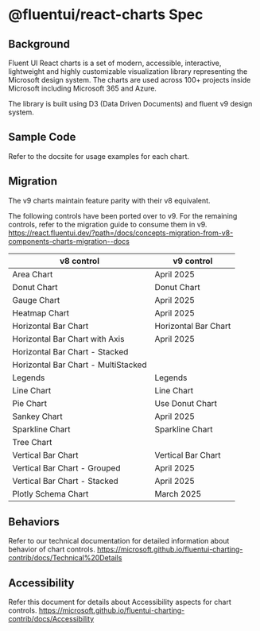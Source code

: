 # @fluentui/react-charts Spec

## Background

Fluent UI React charts is a set of modern, accessible, interactive, lightweight and highly customizable visualization library representing the Microsoft design system. The charts are used across 100+ projects inside Microsoft including Microsoft 365 and Azure.

The library is built using D3 (Data Driven Documents) and fluent v9 design system.

## Sample Code

Refer to the docsite for usage examples for each chart.

## Migration

The v9 charts maintain feature parity with their v8 equivalent.

The following controls have been ported over to v9.
For the remaining controls, refer to the migration guide to consume them in v9. https://react.fluentui.dev/?path=/docs/concepts-migration-from-v8-components-charts-migration--docs

| v8 control                          | v9 control           |
| ----------------------------------- | -------------------- |
| Area Chart                          | April 2025           |
| Donut Chart                         | Donut Chart          |
| Gauge Chart                         | April 2025           |
| Heatmap Chart                       | April 2025           |
| Horizontal Bar Chart                | Horizontal Bar Chart |
| Horizontal Bar Chart with Axis      | April 2025           |
| Horizontal Bar Chart - Stacked      |                      |
| Horizontal Bar Chart - MultiStacked |                      |
| Legends                             | Legends              |
| Line Chart                          | Line Chart           |
| Pie Chart                           | Use Donut Chart      |
| Sankey Chart                        | April 2025           |
| Sparkline Chart                     | Sparkline Chart      |
| Tree Chart                          |                      |
| Vertical Bar Chart                  | Vertical Bar Chart   |
| Vertical Bar Chart - Grouped        | April 2025           |
| Vertical Bar Chart - Stacked        | April 2025           |
| Plotly Schema Chart                 | March 2025           |

## Behaviors

Refer to our technical documentation for detailed information about behavior of chart controls.
https://microsoft.github.io/fluentui-charting-contrib/docs/Technical%20Details

## Accessibility

Refer this document for details about Accessibility aspects for chart controls.
https://microsoft.github.io/fluentui-charting-contrib/docs/Accessibility
